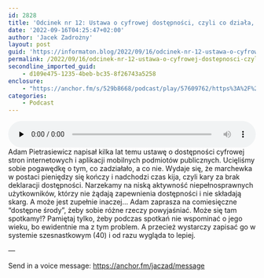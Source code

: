 ```yaml
---
id: 2828
title: 'Odcinek nr 12: Ustawa o cyfrowej dostępności, czyli co działa, co nie działa i kiedy sypną się kary'
date: '2022-09-16T04:25:47+02:00'
author: 'Jacek Zadrożny'
layout: post
guid: 'https://informaton.blog/2022/09/16/odcinek-nr-12-ustawa-o-cyfrowej-dostepnosci-czyli-co-dziala-co-nie-dziala-i-kiedy-sypna-sie-kary/'
permalink: /2022/09/16/odcinek-nr-12-ustawa-o-cyfrowej-dostepnosci-czyli-co-dziala-co-nie-dziala-i-kiedy-sypna-sie-kary/
secondline_imported_guid:
    - d109e475-1235-4beb-bc35-8f26743a5258
enclosure:
    - "https://anchor.fm/s/529b8668/podcast/play/57609762/https%3A%2F%2Fd3ctxlq1ktw2nl.cloudfront.net%2Fproduction%2Fexports%2F529b8668%2F57609762%2F76841b419bdcdc879c3b81fa750aa6b6.m4a\n133\naudio/mpeg\n"
categories:
    - Podcast
---
```


<audio class="wp-audio-shortcode" controls="controls" id="audio-2828-15" preload="none" style="width: 100%;"><source src="https://anchor.fm/s/529b8668/podcast/play/57609762/https%3A%2F%2Fd3ctxlq1ktw2nl.cloudfront.net%2Fproduction%2Fexports%2F529b8668%2F57609762%2F76841b419bdcdc879c3b81fa750aa6b6.m4a?_=15" type="audio/mpeg"></source><https://anchor.fm/s/529b8668/podcast/play/57609762/https%3A%2F%2Fd3ctxlq1ktw2nl.cloudfront.net%2Fproduction%2Fexports%2F529b8668%2F57609762%2F76841b419bdcdc879c3b81fa750aa6b6.m4a></audio>Adam Pietrasiewicz napisał kilka lat temu ustawę o dostępności cyfrowej stron internetowych i aplikacji mobilnych podmiotów publicznych. Ucięliśmy sobie pogawędkę o tym, co zadziałało, a co nie. Wydaje się, że marchewka w postaci pieniędzy się kończy i nadchodzi czas kija, czyli kary za brak deklaracji dostępności. Narzekamy na niską aktywność niepełnosprawnych użytkowników, którzy nie żądają zapewnienia dostępności i nie składają skarg. A może jest zupełnie inaczej… Adam zaprasza na comiesięczne “dostępne środy”, żeby sobie różne rzeczy powyjaśniać. Może się tam spotkamy!? Pamiętaj tylko, żeby podczas spotkań nie wspominać o jego wieku, bo ewidentnie ma z tym problem. A przecież wystarczy zapisać go w systemie szesnastkowym (40) i od razu wygląda to lepiej.

—

Send in a voice message: https://anchor.fm/jaczad/message